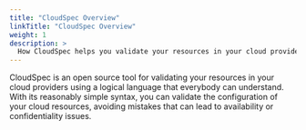 ```yaml
---
title: "CloudSpec Overview"
linkTitle: "CloudSpec Overview"
weight: 1
description: >
  How CloudSpec helps you validate your resources in your cloud providers.
---
```


CloudSpec is an open source tool for validating your resources in your cloud providers using a logical language that everybody can understand. With its reasonably simple syntax, you can validate the configuration of your cloud resources, avoiding mistakes that can lead to availability or confidentiality issues.